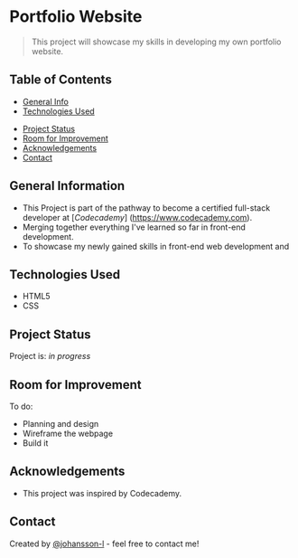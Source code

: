 # Portfolio Website
> This project will showcase my skills in developing my own portfolio website.
<!-- > Live demo [_here_](https://www.example.com).  If you have the project hosted somewhere, include the link here. -->

## Table of Contents
* [General Info](#general-information)
* [Technologies Used](#technologies-used)
<!-- * [Features](#features)
* [Screenshots](#screenshots) -->
* [Project Status](#project-status)
* [Room for Improvement](#room-for-improvement)
* [Acknowledgements](#acknowledgements)
* [Contact](#contact)
<!-- * [License](#license) -->


## General Information
- This Project is part of the pathway to become a certified full-stack developer at [_Codecademy_] (https://www.codecademy.com).
- Merging together everything I've learned so far in front-end development.
- To showcase my newly gained skills in front-end web development and 
<!-- You don't have to answer all the questions - just the ones relevant to your project. -->


## Technologies Used
- HTML5
- CSS

<!-- Not ready yet
## Features
List the ready features here:
- Awesome feature 1
- Awesome feature 2
- Awesome feature 3
-->

<!-- Add when the project is completed
## Screenshots
![Example screenshot](./img/screenshot.png)
<!-- If you have screenshots you'd like to share, include them here. -->


## Project Status
Project is: _in progress_ <!-- / _complete_ / _no longer being worked on_. If you are no longer working on it, provide reasons why. -->


## Room for Improvement
<!-- Include areas you believe need improvement / could be improved. Also add TODOs for future development. -->
<!--
Room for improvement:
- Improvement to be done 1
- Improvement to be done 2
-->
To do:
- Planning and design
- Wireframe the webpage
- Build it


## Acknowledgements
- This project was inspired by Codecademy.


## Contact
Created by [@johansson-l](https://github.com/johansson-l) - feel free to contact me!


<!-- Optional -->
<!-- ## License -->
<!-- This project is open source and available under the [... License](). -->

<!-- You don't have to include all sections - just the one's relevant to your project -->

